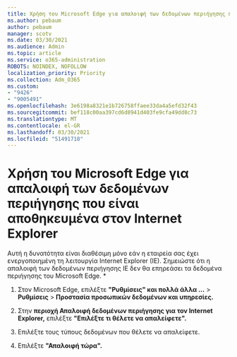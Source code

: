 ```yaml
---
title: Χρήση του Microsoft Edge για απαλοιφή των δεδομένων περιήγησης που είναι αποθηκευμένα στον Internet Explorer
ms.author: pebaum
author: pebaum
manager: scotv
ms.date: 03/30/2021
ms.audience: Admin
ms.topic: article
ms.service: o365-administration
ROBOTS: NOINDEX, NOFOLLOW
localization_priority: Priority
ms.collection: Adm_O365
ms.custom:
- "9426"
- "9005491"
ms.openlocfilehash: 3e6198a8321e1b726758ffaee33da4a5efd32f43
ms.sourcegitcommit: bef118c00aa397cd6d8941d403fe9cfa49dd8c73
ms.translationtype: MT
ms.contentlocale: el-GR
ms.lasthandoff: 03/30/2021
ms.locfileid: "51491718"
---
```

# <a name="use-microsoft-edge-to-clear-the-browsing-data-stored-by-internet-explorer"></a>Χρήση του Microsoft Edge για απαλοιφή των δεδομένων περιήγησης που είναι αποθηκευμένα στον Internet Explorer

Αυτή η δυνατότητα είναι διαθέσιμη μόνο εάν η εταιρεία σας έχει ενεργοποιημένη τη λειτουργία Internet Explorer (IE). Σημειώστε ότι η απαλοιφή των δεδομένων περιήγησης IE δεν θα επηρεάσει τα δεδομένα περιήγησης του Microsoft Edge.
*
1. Στον Microsoft Edge, επιλέξτε **"Ρυθμίσεις" και πολλά άλλα ...**  >  **Ρυθμίσεις**  >  **Προστασία προσωπικών δεδομένων και υπηρεσίες.**

1. Στην **περιοχή Απαλοιφή δεδομένων περιήγησης για τον Internet Explorer,** επιλέξτε **"Επιλέξτε τι θέλετε να απαλείφετε".**

1. Επιλέξτε τους τύπους δεδομένων που θέλετε να απαλείφετε.

1. Επιλέξτε **"Απαλοιφή τώρα".**